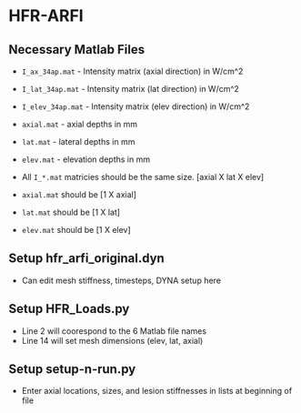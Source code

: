 # HFR-ARFI

## Necessary Matlab Files
* `I_ax_34ap.mat` - Intensity matrix (axial direction) in W/cm^2
* `I_lat_34ap.mat` - Intensity matrix (lat direction) in W/cm^2
* `I_elev_34ap.mat` - Intensity matrix (elev direction) in W/cm^2
* `axial.mat` - axial depths in mm
* `lat.mat` - lateral depths in mm
* `elev.mat` - elevation depths in mm

* All `I_*.mat` matricies should be the same size. [axial X lat X elev]
* `axial.mat` should be [1 X axial]
* `lat.mat` should be [1 X lat]
* `elev.mat` should be [1 X elev]

## Setup hfr_arfi_original.dyn
* Can edit mesh stiffness, timesteps, DYNA setup here

## Setup HFR_Loads.py
* Line 2 will coorespond to the 6 Matlab file names
* Line 14 will set mesh dimensions (elev, lat, axial)

## Setup setup-n-run.py
* Enter axial locations, sizes, and lesion stiffnesses in lists at beginning of file
